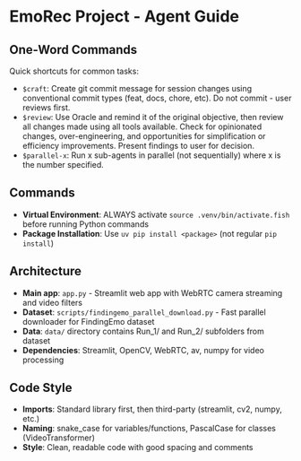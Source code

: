 # EmoRec Project - Agent Guide

## One-Word Commands
Quick shortcuts for common tasks:

- `$craft`: Create git commit message for session changes using conventional commit types (feat, docs, chore, etc). Do not commit - user reviews first.
- `$review`: Use Oracle and remind it of the original objective, then review all changes made using all tools available. Check for opinionated changes, over-engineering, and opportunities for simplification or efficiency improvements. Present findings to user for decision.
- `$parallel-x`: Run x sub-agents in parallel (not sequentially) where x is the number specified.

## Commands
- **Virtual Environment**: ALWAYS activate `source .venv/bin/activate.fish` before running Python commands 
- **Package Installation**: Use `uv pip install <package>` (not regular `pip install`) 

## Architecture
- **Main app**: `app.py` - Streamlit web app with WebRTC camera streaming and video filters
- **Dataset**: `scripts/findingemo_parallel_download.py` - Fast parallel downloader for FindingEmo dataset
- **Data**: `data/` directory contains Run_1/ and Run_2/ subfolders from dataset
- **Dependencies**: Streamlit, OpenCV, WebRTC, av, numpy for video processing

## Code Style
- **Imports**: Standard library first, then third-party (streamlit, cv2, numpy, etc.)
- **Naming**: snake_case for variables/functions, PascalCase for classes (VideoTransformer)
- **Style**: Clean, readable code with good spacing and comments
